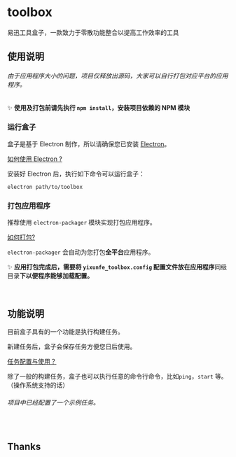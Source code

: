 # toolbox
易迅工具盒子，一款致力于零散功能整合以提高工作效率的工具

## 使用说明

###### 由于应用程序大小的问题，项目仅释放出源码，大家可以自行打包对应平台的应用程序。

:sparkles: **使用及打包前请先执行 `npm install`，安装项目依赖的 NPM 模块**

### 运行盒子

盒子是基于 Electron 制作，所以请确保您已安装 [Electron](electron.atom.io)。

[如何使用 Electron ?](https://github.com/YIXUNFE/blog/issues/62)

安装好 Electron 后，执行如下命令可以运行盒子：

```
electron path/to/toolbox
```

### 打包应用程序

推荐使用 `electron-packager` 模块实现打包应用程序。

[如何打包?](https://github.com/YIXUNFE/blog/issues/62)

`electron-packager` 会自动为您打包**全平台**应用程序。

:sparkles: **应用打包完成后，需要将 `yixunfe_toolbox.config` 配置文件放在应用程序**同级目录**下以便程序能够加载配置。**

<br />

## 功能说明

目前盒子具有的一个功能是执行构建任务。

新建任务后，盒子会保存任务方便您日后使用。

[任务配置与使用？](https://github.com/YIXUNFE/blog/issues/67)

除了一般的构建任务，盒子也可以执行任意的命令行命令，比如`ping`，`start` 等。（操作系统支持的话）

###### 项目中已经配置了一个示例任务。

<br />

## Thanks

<br />



